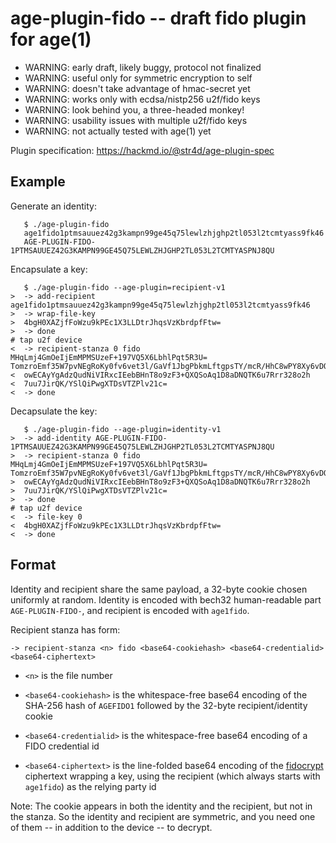 age-plugin-fido -- draft fido plugin for age(1)
===

- WARNING: early draft, likely buggy, protocol not finalized
- WARNING: useful only for symmetric encryption to self
- WARNING: doesn't take advantage of hmac-secret yet
- WARNING: works only with ecdsa/nistp256 u2f/fido keys
- WARNING: look behind you, a three-headed monkey!
- WARNING: usability issues with multiple u2f/fido keys
- WARNING: not actually tested with age(1) yet

Plugin specification: https://hackmd.io/@str4d/age-plugin-spec


Example
---

Generate an identity:

```none
   $ ./age-plugin-fido
   age1fido1ptmsauuez42g3kampn99ge45q75lewlzhjghp2tl053l2tcmtyass9fk46
   AGE-PLUGIN-FIDO-1PTMSAUUEZ42G3KAMPN99GE45Q75LEWLZHJGHP2TL053L2TCMTYASPNJ8QU
```

Encapsulate a key:

```none
   $ ./age-plugin-fido --age-plugin=recipient-v1
>  -> add-recipient age1fido1ptmsauuez42g3kampn99ge45q75lewlzhjghp2tl053l2tcmtyass9fk46
>  -> wrap-file-key
>  4bgH0XAZjfFoWzu9kPEc1X3LLDtrJhqsVzKbrdpfFtw=
>  -> done
# tap u2f device
<  -> recipient-stanza 0 fido MHqLmj4GmOeIjEmMPMSUzeF+197VQ5X6LbhlPqt5R3U= TomzroEmf35W7pvNEgRoKy0fv6vet3l/GaVf1JbgPbkmLftgpsTY/mcR/HhC8wPY8Xy6vDQRxnTrLxB1rW3MqA==
<  owECAyYgAdzQudNiVIRxcIEebBHnT8o9zF3+QXQSoAq1D8aDNQTK6u7Rrr328o2h
<  7uu7JirQK/YSlQiPwgXTDsVTZPlv21c=
<  -> done
```

Decapsulate the key:

```none
   $ ./age-plugin-fido --age-plugin=identity-v1
>  -> add-identity AGE-PLUGIN-FIDO-1PTMSAUUEZ42G3KAMPN99GE45Q75LEWLZHJGHP2TL053L2TCMTYASPNJ8QU
>  -> recipient-stanza 0 fido MHqLmj4GmOeIjEmMPMSUzeF+197VQ5X6LbhlPqt5R3U= TomzroEmf35W7pvNEgRoKy0fv6vet3l/GaVf1JbgPbkmLftgpsTY/mcR/HhC8wPY8Xy6vDQRxnTrLxB1rW3MqA==
>  owECAyYgAdzQudNiVIRxcIEebBHnT8o9zF3+QXQSoAq1D8aDNQTK6u7Rrr328o2h
>  7uu7JirQK/YSlQiPwgXTDsVTZPlv21c=
>  -> done
# tap u2f device
<  -> file-key 0
<  4bgH0XAZjfFoWzu9kPEc1X3LLDtrJhqsVzKbrdpfFtw=
<  -> done
```


Format
---

Identity and recipient share the same payload, a 32-byte cookie chosen
uniformly at random.  Identity is encoded with bech32 human-readable
part `AGE-PLUGIN-FIDO-`, and recipient is encoded with `age1fido`.

Recipient stanza has form:

```none
-> recipient-stanza <n> fido <base64-cookiehash> <base64-credentialid>
<base64-ciphertext>
```

- `<n>` is the file number

- `<base64-cookiehash>` is the whitespace-free base64 encoding of the
  SHA-256 hash of `AGEFIDO1` followed by the 32-byte recipient/identity
  cookie

- `<base64-credentialid>` is the whitespace-free base64 encoding of a
  FIDO credential id

- `<base64-ciphertext>` is the line-folded base64 encoding of the
  [fidocrypt](https://github.com/riastradh/fidocrypt) ciphertext
  wrapping a key, using the recipient (which always starts with
  `age1fido`) as the relying party id

Note: The cookie appears in both the identity and the recipient, but
not in the stanza.  So the identity and recipient are symmetric, and
you need one of them -- in addition to the device -- to decrypt.
